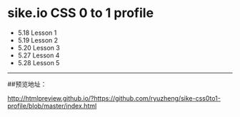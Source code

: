 # sike.io CSS 0 to 1 profile

 - 5.18 Lesson 1
 - 5.19 Lesson 2
 - 5.20 Lesson 3
 - 5.27 Lesson 4
 - 5.28 Lesson 5

------

##预览地址：

http://htmlpreview.github.io/?https://github.com/ryuzheng/sike-css0to1-profile/blob/master/index.html
